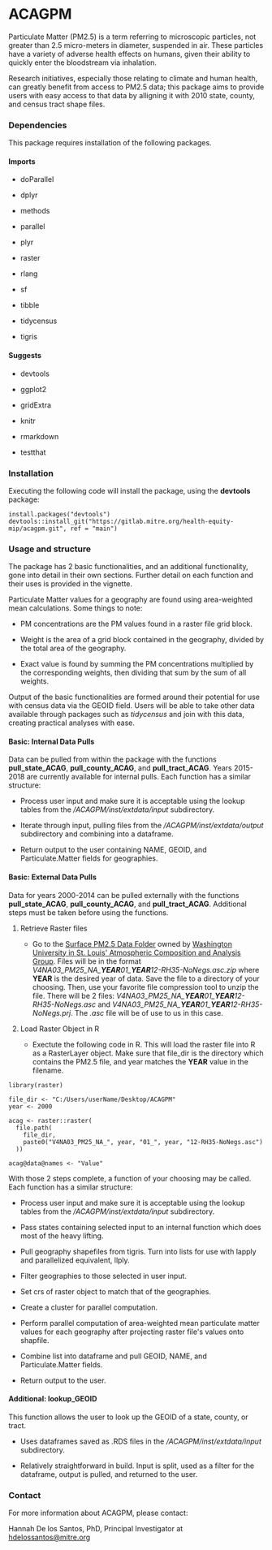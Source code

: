 # ACAGPM

Particulate Matter (PM2.5) is a term referring to microscopic particles, not greater than 2.5 micro-meters in diameter, suspended in air. These particles have a variety of adverse health effects on humans, given their ability to quickly enter the bloodstream via inhalation.

Research initiatives, especially those relating to climate and human health, can greatly benefit from access to PM2.5 data; this package aims to provide users with easy access to that data by alligning it with 2010 state, county, and census tract shape files.

### Dependencies

This package requires installation of the following packages.

#### Imports

- doParallel

- dplyr

- methods

- parallel

- plyr

- raster

- rlang

- sf

- tibble

- tidycensus

- tigris

#### Suggests

- devtools

- ggplot2

- gridExtra

- knitr

- rmarkdown

- testthat

### Installation

Executing the following code will install the package, using the **devtools** package:

```
install.packages("devtools")
devtools::install_git("https://gitlab.mitre.org/health-equity-mip/acagpm.git", ref = "main")
```

### Usage and structure

The package has 2 basic functionalities, and an additional functionality, gone into detail in their own sections. Further detail on each function and their uses is provided in the vignette.

Particulate Matter values for a geography are found using area-weighted mean calculations. Some things to note:

- PM concentrations are the PM values found in a raster file grid block.

- Weight is the area of a grid block contained in the geography, divided by the total area of the geography.

- Exact value is found by summing the PM concentrations multiplied by the corresponding weights, then dividing that sum by the sum of all weights.

Output of the basic functionalities are formed around their potential for use with census data via the GEOID field. Users will be able to take other data available through packages such as *tidycensus* and join with this data, creating practical analyses with ease.

#### Basic: Internal Data Pulls

Data can be pulled from within the package with the functions **pull_state_ACAG**, **pull_county_ACAG**, and **pull_tract_ACAG**. Years 2015-2018 are currently available for internal pulls. Each function has a similar structure:

- Process user input and make sure it is acceptable using the lookup tables from the */ACAGPM/inst/extdata/input* subdirectory.

- Iterate through input, pulling files from the */ACAGPM/inst/extdata/output* subdirectory and combining into a dataframe.

- Return output to the user containing NAME, GEOID, and Particulate.Matter fields for geographies.

#### Basic: External Data Pulls

Data for years 2000-2014 can be pulled externally with the functions **pull_state_ACAG**, **pull_county_ACAG**, and **pull_tract_ACAG**. Additional steps must be taken before using the functions.

1. Retrieve Raster files

    - Go to the [Surface PM2.5 Data Folder](https://wustl.app.box.com/v/ACAG-V4NA03-PM25/folder/136303334735) owned by [Washington University in St. Louis' Atmospheric Composition and Analysis Group](https://sites.wustl.edu/acag/). Files will be in the format *V4NA03_PM25_NA_**YEAR**01_**YEAR**12-RH35-NoNegs.asc.zip* where **YEAR** is the desired year of data. Save the file to a directory of your choosing. Then, use your favorite file compression tool to unzip the file. There will be 2 files: *V4NA03_PM25_NA_**YEAR**01_**YEAR**12-RH35-NoNegs.asc* and *V4NA03_PM25_NA_**YEAR**01_**YEAR**12-RH35-NoNegs.prj*. The *.asc* file will be of use to us in this case.

2. Load Raster Object in R

    - Exectute the following code in R. This will load the raster file into R as a RasterLayer object. Make sure that file_dir is the directory which contains the PM2.5 file, and year matches the **YEAR** value in the filename.

```
library(raster)

file_dir <- "C:/Users/userName/Desktop/ACAGPM"
year <- 2000

acag <- raster::raster(
  file.path(
    file_dir, 
    paste0("V4NA03_PM25_NA_", year, "01_", year, "12-RH35-NoNegs.asc")
  ))

acag@data@names <- "Value"
```

With those 2 steps complete, a function of your choosing may be called. Each function has a similar structure:

- Process user input and make sure it is acceptable using the lookup tables from the */ACAGPM/inst/extdata/input* subdirectory.

- Pass states containing selected input to an internal function which does most of the heavy lifting.

- Pull geography shapefiles from tigris. Turn into lists for use with lapply and parallelized equivalent, llply.

- Filter geographies to those selected in user input.

- Set crs of raster object to match that of the geographies.

- Create a cluster for parallel computation.

- Perform parallel computation of area-weighted mean particulate matter values for each geography after projecting raster file's values onto shapfile.

- Combine list into dataframe and pull GEOID, NAME, and Particulate.Matter fields.

- Return output to the user.

#### Additional: lookup_GEOID

This function allows the user to look up the GEOID of a state, county, or tract.

- Uses dataframes saved as .RDS files in the */ACAGPM/inst/extdata/input* subdirectory.

- Relatively straightforward in build. Input is split, used as a filter for the dataframe, output is pulled, and returned to the user.

### Contact

For more information about ACAGPM, please contact:

Hannah De los Santos, PhD, Principal Investigator at [hdelossantos\@mitre.org](hdelossantos@mitre.org)
